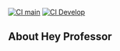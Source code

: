 [![CI main](https://github.com/thalescarrascal/hey-professor/actions/workflows/laravel.yml/badge.svg?branch=main)](https://github.com/thalescarrascal/hey-professor/actions/workflows/laravel.yml)
[![CI Develop](https://github.com/thalescarrascal/hey-professor/actions/workflows/laravel.yml/badge.svg?branch=develop)](https://github.com/thalescarrascal/hey-professor/actions/workflows/laravel.yml)


## About Hey Professor